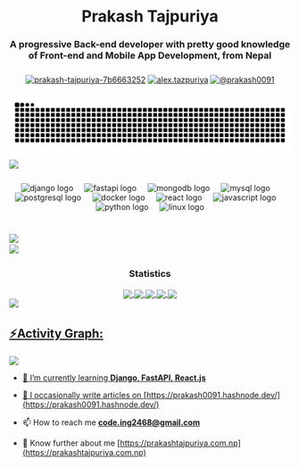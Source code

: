 



<h1 align="center">Prakash Tajpuriya</h1>
<h3 align="center">A progressive Back-end developer with pretty good knowledge of Front-end and Mobile App Development, from Nepal</h3>


###





<p align="center">
<a href="https://linkedin.com/in/prakash-tajpuriya-7b6663252" target="blank"><img align="center" src="https://raw.githubusercontent.com/rahuldkjain/github-profile-readme-generator/master/src/images/icons/Social/linked-in-alt.svg" alt="prakash-tajpuriya-7b6663252" height="30" width="40" /></a>
<a href="https://fb.com/alex.tazpuriya" target="blank"><img align="center" src="https://raw.githubusercontent.com/rahuldkjain/github-profile-readme-generator/master/src/images/icons/Social/facebook.svg" alt="alex.tazpuriya" height="30" width="40" /></a>
<a href="https://hashnode.com/@prakash0091" target="blank"><img align="center" src="https://raw.githubusercontent.com/rahuldkjain/github-profile-readme-generator/master/src/images/icons/Social/hashnode.svg" alt="@prakash0091" height="30" width="40" /></a>
</p>

###




###



<div align="center">
<img  src="https://raw.githubusercontent.com/prakashtaz0091/prakashtaz0091/output/snake.svg" alt="Snake animation" />
</div>

<img src="https://user-images.githubusercontent.com/73097560/115834477-dbab4500-a447-11eb-908a-139a6edaec5c.gif">

###



<div align="center">
  <img src="https://cdn.jsdelivr.net/gh/devicons/devicon/icons/django/django-plain.svg" height="40" alt="django logo"  />
  <img width="12" />
  <img src="https://cdn.jsdelivr.net/gh/devicons/devicon/icons/fastapi/fastapi-original.svg" height="40" alt="fastapi logo" />
  <img width="12" />
  <img src="https://cdn.jsdelivr.net/gh/devicons/devicon/icons/mongodb/mongodb-original.svg" height="40" alt="mongodb logo" />
<img width="12" />
  <img src="https://cdn.jsdelivr.net/gh/devicons/devicon/icons/mysql/mysql-original.svg" height="40" alt="mysql logo" />
<img width="12" />
<img src="https://cdn.jsdelivr.net/gh/devicons/devicon/icons/postgresql/postgresql-original.svg" height="40" alt="postgresql logo" />
  <img width="12" />
<img src="https://cdn.jsdelivr.net/gh/devicons/devicon/icons/docker/docker-original.svg" height="40" alt="docker logo" />

  <img width="12" />
  <img src="https://cdn.jsdelivr.net/gh/devicons/devicon/icons/react/react-original.svg" height="40" alt="react logo"  />
  <img width="12" />
  <img src="https://cdn.jsdelivr.net/gh/devicons/devicon/icons/javascript/javascript-original.svg" height="40" alt="javascript logo"  />
  <img width="12" />
  <img src="https://cdn.jsdelivr.net/gh/devicons/devicon/icons/python/python-original.svg" height="40" alt="python logo"  />
  <img width="12" />
  <img src="https://cdn.jsdelivr.net/gh/devicons/devicon/icons/linux/linux-original.svg" height="40" alt="linux logo"  />
  
</div>

###

<br>

<div> <a href="https://github.com/prakashtaz0091" target="_blank"><img src="https://img.shields.io/badge/GitHub-100000?style=for-the-badge&logo=github&logoColor=white" target="_blank"></a>
</div><img src="https://user-images.githubusercontent.com/73097560/115834477-dbab4500-a447-11eb-908a-139a6edaec5c.gif"><h3 align="center">Statistics</h3>
<div align="center">
<a href="https://github.com/prakashtaz0091">
<img align="center" src="http://github-profile-summary-cards.vercel.app/api/cards/stats?username=prakashtaz0091&theme=2077" height="180em" />
<img align="center" src="http://github-profile-summary-cards.vercel.app/api/cards/most-commit-language?username=prakashtaz0091&theme=2077" height="180em" />
<img align="center" src="http://github-profile-summary-cards.vercel.app/api/cards/repos-per-language?username=prakashtaz0091&theme=2077" height="180em" />
<img align="center" src="http://github-profile-summary-cards.vercel.app/api/cards/productive-time?username=prakashtaz0091&theme=2077" height="180em" />
<img align="center" src="http://github-profile-summary-cards.vercel.app/api/cards/profile-details?username=prakashtaz0091&theme=nightowl" height="180em" />
</div>
<img src="https://user-images.githubusercontent.com/73097560/115834477-dbab4500-a447-11eb-908a-139a6edaec5c.gif"><h2 align="left">⚡Activity Graph:</h2>
<img align="center" src="https://github-readme-activity-graph.vercel.app/graph?username=prakashtaz0091&theme=nightowl"/>






- 🌱 I’m currently learning **Django, FastAPI, React.js**

- 📝 I occasionally write articles on [https://prakash0091.hashnode.dev/](https://prakash0091.hashnode.dev/)

- 📫 How to reach me **code.ing2468@gmail.com**

- 📄 Know further about me [https://prakashtajpuriya.com.np](https://prakashtajpuriya.com.np)



